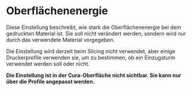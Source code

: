 Oberflächenenergie
====
Diese Einstellung beschreibt, wie stark die Oberflächenenergie bei dem gedruckten Material ist. Sie soll nicht verändert werden, sondern wird nur durch das verwendete Material vorgegeben.

Die Einstellung wird derzeit beim Slicing nicht verwendet, aber einige Druckerprofile verwenden sie, um zu bestimmen, ob ein Einzugsturm verwendet werden soll oder nicht.

**Die Einstellung ist in der Cura-Oberfläche nicht sichtbar. Sie kann nur über die Profile angepasst werden.**